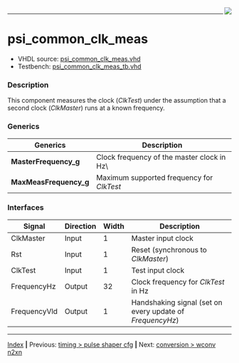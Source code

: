 <img align="right" src="../psi_logo.png">

***
# psi_common_clk_meas

- VHDL source: [psi_common_clk_meas.vhd](../../hdl/psi_common_clk_meas.vhd)
- Testbench: [psi_common_clk_meas_tb.vhd](../../testbench/psi_common_clk_meas_tb/psi_common_clk_meas_tb.vhd)

### Description

This component measures the clock (*ClkTest*) under the assumption that a second clock (*ClkMaster*) runs at a known frequency.

### Generics
Generics                | Description
------------------------|--------------
**MasterFrequency\_g**  |Clock frequency of the master clock in Hz\
**MaxMeasFrequency\_g** | Maximum supported frequency for *ClkTest*

### Interfaces

Signal        |Direction  |Width  |Description
--------------|-----------|-------|-----------------------------------------------------------
ClkMaster     |Input      |1      |Master input clock
Rst           |Input      |1      |Reset (synchronous to *ClkMaster*)
ClkTest       |Input      |1      |Test input clock
FrequencyHz   |Output     |32     |Clock frequency for *ClkTest* in Hz
FrequencyVld  |Output     |1      |Handshaking signal (set on every update of *FrequencyHz*)

***
[Index](../psi_common_index.md) **|** Previous: [timing > pulse shaper cfg](../ch6_timing/ch6_5_pulse_shaper_cfg.md) **|** Next: [conversion > wconv n2xn](../ch7_conversions/ch7_1_wconv_n2xn.md)
